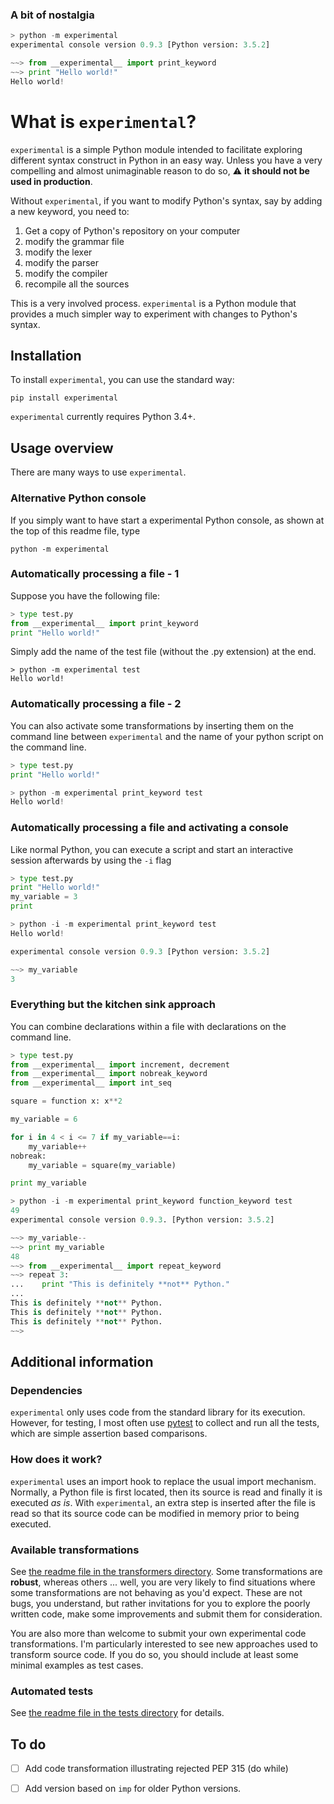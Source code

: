 
### A bit of nostalgia
```python
> python -m experimental
experimental console version 0.9.3 [Python version: 3.5.2]

~~> from __experimental__ import print_keyword
~~> print "Hello world!"
Hello world!
```

# What is `experimental`?

`experimental` is a simple Python module intended to facilitate exploring different syntax construct in Python in an easy way.  Unless you have a very compelling and almost unimaginable reason to do so,
:warning: **it should not be used in production**.

Without `experimental`, if you want to modify Python's syntax, say by adding a new keyword, you need to:

1. Get a copy of Python's repository on your computer
2. modify the grammar file
3. modify the lexer
4. modify the parser
5. modify the compiler
6. recompile all the sources

This is a very involved process.
`experimental` is a Python module that provides a much simpler way to experiment with changes to Python's syntax.

## Installation

To install `experimental`, you can use the standard way:

    pip install experimental

`experimental` currently requires Python 3.4+.

## Usage overview

There are many ways to use `experimental`.

### Alternative Python console
If you simply want to have start a experimental Python console, as shown at the top of this readme file, type

    python -m experimental


### Automatically processing a file - 1

Suppose you have the following file:

```python
> type test.py
from __experimental__ import print_keyword
print "Hello world!"
```

Simply add the name of the test file (without the .py extension) at the end.

```
> python -m experimental test
Hello world!
```

### Automatically processing a file - 2

You can also activate some transformations by inserting them on the
command line between `experimental`
and the name of your python script on the command line.

```python
> type test.py
print "Hello world!"

> python -m experimental print_keyword test
Hello world!
```

### Automatically processing a file and activating a console

Like normal Python, you can execute a script and start an interactive session
afterwards by using the `-i` flag

```python
> type test.py
print "Hello world!"
my_variable = 3
print

> python -i -m experimental print_keyword test
Hello world!

experimental console version 0.9.3 [Python version: 3.5.2]

~~> my_variable
3
```

### Everything but the kitchen sink approach

You can combine declarations within a file with declarations on the command line.

```python
> type test.py
from __experimental__ import increment, decrement
from __experimental__ import nobreak_keyword
from __experimental__ import int_seq

square = function x: x**2

my_variable = 6

for i in 4 < i <= 7 if my_variable==i:
    my_variable++
nobreak:
    my_variable = square(my_variable)

print my_variable
```

```python
> python -i -m experimental print_keyword function_keyword test
49
experimental console version 0.9.3. [Python version: 3.5.2]

~~> my_variable--
~~> print my_variable
48
~~> from __experimental__ import repeat_keyword
~~> repeat 3:
...    print "This is definitely **not** Python."
...
This is definitely **not** Python.
This is definitely **not** Python.
This is definitely **not** Python.
~~>
```

## Additional information

### Dependencies

`experimental` only uses code from the standard library for its execution. However, for testing, I most often use [pytest](https://docs.pytest.org/en/latest/contents.html) to collect and run all the tests, which are simple assertion based comparisons.

### How does it work?

`experimental` uses an import hook to replace the usual import mechanism. Normally, a Python file is first located, then its source is read and finally it is executed _as is_. With `experimental`, an extra step is inserted after the file is read so that its source code can be modified in memory prior to being executed.

### Available transformations

See [the readme file in the transformers directory](https://github.com/aroberge/experimental/blob/master/experimental/transformers/readme.md). Some transformations are **robust**, whereas others ... well, you are very likely to find situations where some transformations are not behaving as you'd expect. These are not bugs, you understand, but rather invitations for you to explore the poorly written code, make some improvements and submit them for consideration.

You are also more than welcome to submit your own experimental code transformations. I'm particularly interested to see new approaches used to transform source code. If you do so, you should include at least some minimal examples as test cases.

### Automated tests

See [the readme file in the tests directory](https://github.com/aroberge/experimental/blob/master/tests/readme.md) for details.


## To do

- [ ] Add code transformation illustrating rejected PEP 315  (do while)

- [ ] Add version based on `imp` for older Python versions.

